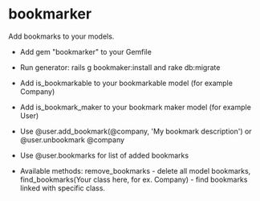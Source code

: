 bookmarker
=======================

Add bookmarks to your models.

* Add gem "bookmarker" to your Gemfile

* Run generator: rails g bookmaker:install and rake db:migrate

* Add is_bookmarkable to your bookmarkable model (for example Company)

* Add is_bookmark_maker to your bookmark maker model (for example User)

* Use @user.add_bookmark(@company, 'My bookmark description') or @user.unbookmark @company

* Use @user.bookmarks for list of added bookmarks

* Available methods: remove_bookmarks - delete all model bookmarks, find_bookmarks(Your class here, for ex. Company) - find bookmarks linked with specific class.
